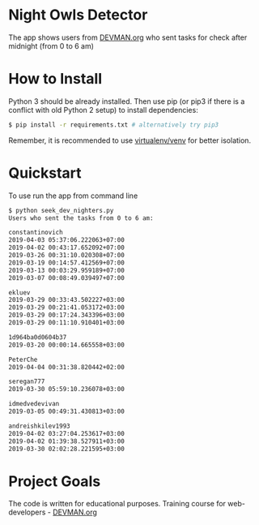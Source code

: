 # Night Owls Detector

The app shows users from [DEVMAN.org](https://devman.org) who sent tasks for check after midnight (from 0 to 6 am)

# How to Install

Python 3 should be already installed. 
Then use pip (or pip3 if there is a conflict with old Python 2 setup) to install dependencies:

```bash
$ pip install -r requirements.txt # alternatively try pip3
```

Remember, it is recommended to use [virtualenv/venv](https://devman.org/encyclopedia/pip/pip_virtualenv/) for better isolation.

# Quickstart

To use run the app from command line

```bash
$ python seek_dev_nighters.py
Users who sent the tasks from 0 to 6 am:

constantinovich
2019-04-03 05:37:06.222063+07:00
2019-04-02 00:43:17.652092+07:00
2019-03-26 00:31:10.020308+07:00
2019-03-19 00:14:57.412569+07:00
2019-03-13 00:03:29.959189+07:00
2019-03-07 00:08:49.039497+07:00

ekluev
2019-03-29 00:33:43.502227+03:00
2019-03-29 00:21:41.053172+03:00
2019-03-29 00:17:24.343396+03:00
2019-03-29 00:11:10.910401+03:00

1d964ba0d0604b37
2019-03-20 00:00:14.665558+03:00

PeterChe
2019-04-04 00:31:38.820442+02:00

seregan777
2019-03-30 05:59:10.236078+03:00

idmedvedevivan
2019-03-05 00:49:31.430813+03:00

andreishkilev1993
2019-04-02 03:27:04.253617+03:00
2019-04-02 01:39:38.527911+03:00
2019-03-30 02:02:28.221595+03:00
```

# Project Goals

The code is written for educational purposes. Training course for web-developers - [DEVMAN.org](https://devman.org)